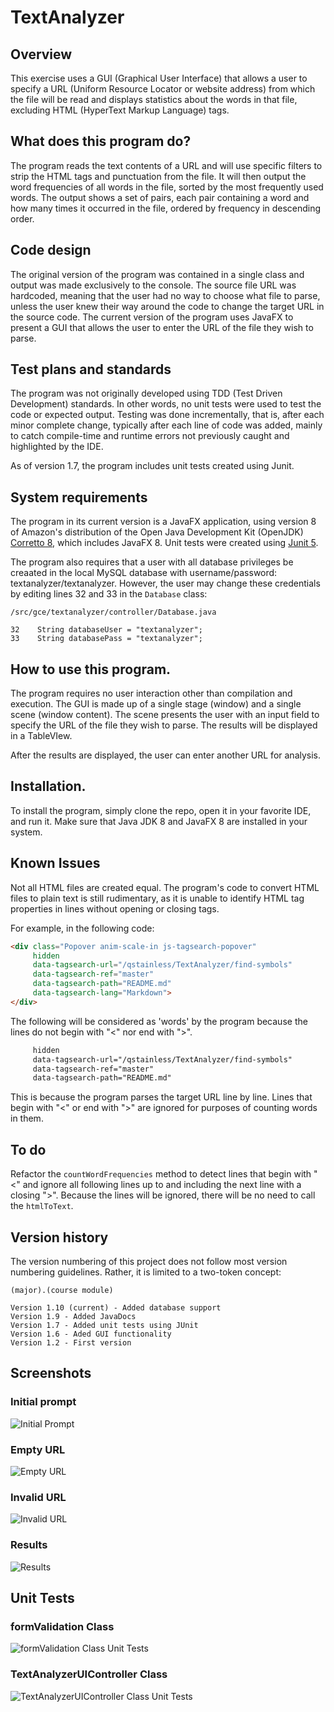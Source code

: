 # TextAnalyzer

## Overview
This exercise uses a GUI (Graphical User Interface) that allows a user to specify a URL (Uniform Resource Locator or website address) from which the file will be read and displays statistics about the words in that file, excluding HTML (HyperText Markup Language) tags.

## What does this program do?
The program reads the text contents of a URL and will use specific filters to strip the HTML tags and punctuation from the file. It will then output the word frequencies of all words in the file, sorted by the most frequently used words. The output shows a set of pairs, each pair containing a word and how many times it occurred in the file, ordered by frequency in descending order.

## Code design
The original version of the program was contained in a single class and output was made exclusively to the console. The source file URL was hardcoded, meaning that the user had no way to choose what file to parse, unless the user knew their way around the code to change the target URL in the source code. The current version of the program uses JavaFX to present a GUI that allows the user to enter the URL of the file they wish to parse.

## Test plans and standards
The program was not originally developed using TDD (Test Driven Development) standards. In other words, no unit tests were used to test the code or expected output. Testing was done incrementally, that is, after each minor complete change, typically after each line of code was added, mainly to catch compile-time and runtime errors not previously caught and highlighted by the IDE.

As of version 1.7, the program includes unit tests created using Junit.

## System requirements
The program in its current version is a JavaFX application, using version 8 of Amazon's distribution of the Open Java Development Kit (OpenJDK) [Corretto 8](https://aws.amazon.com/corretto/), which includes JavaFX 8. Unit tests were created using [Junit 5](https://github.com/junit-team/junit5/).

The program also requires that a user with all database privileges be creaated in the local MySQL database with username/password: textanalyzer/textanalyzer. However, the user may change these credentials by editing lines 32 and 33 in the `Database` class:

```
/src/gce/textanalyzer/controller/Database.java

32    String databaseUser = "textanalyzer";
33    String databasePass = "textanalyzer";
```

## How to use this program.
The program requires no user interaction other than compilation and execution. The GUI is made up of a single stage (window) and a single scene (window content). The scene presents the user with an input field to specify the URL of the file they wish to parse. The results will be displayed in a TableVIew.

After the results are displayed, the user can enter another URL for analysis.

## Installation.
To install the program, simply clone the repo, open it in your favorite IDE, and run it. Make sure that Java JDK 8 and JavaFX 8 are installed in your system. 

## Known Issues
Not all HTML files are created equal. The program's code to convert HTML files to plain text is still rudimentary, as it is unable to identify HTML tag properties in lines without opening or closing tags.

For example, in the following code:

```html
<div class="Popover anim-scale-in js-tagsearch-popover"
     hidden
     data-tagsearch-url="/qstainless/TextAnalyzer/find-symbols"
     data-tagsearch-ref="master"
     data-tagsearch-path="README.md"
     data-tagsearch-lang="Markdown">
</div>
```

The following will be considered as 'words' by the program because the lines do not begin with "<" nor end with ">".

```html
     hidden
     data-tagsearch-url="/qstainless/TextAnalyzer/find-symbols"
     data-tagsearch-ref="master"
     data-tagsearch-path="README.md"
```

This is because the program parses the target URL line by line. Lines that begin with "<" or end with ">" are ignored for purposes of counting words in them.

## To do
Refactor the `countWordFrequencies` method to detect lines that begin with "<" and ignore all following lines up to and including the next line with a closing ">". Because the lines will be ignored, there will be no need to call the `htmlToText`. 

## Version history
The version numbering of this project does not follow most version numbering guidelines. Rather, it is limited to a two-token concept: 

```(major).(course module)``` 

```
Version 1.10 (current) - Added database support
Version 1.9 - Added JavaDocs
Version 1.7 - Added unit tests using JUnit
Version 1.6 - Aded GUI functionality
Version 1.2 - First version
```

## Screenshots
### Initial prompt
![Initial Prompt](TextAnalyzer-Screenshot-Initial-Prompt.png)
### Empty URL
![Empty URL](TextAnalyzer-Screenshot-Empty-URL.png)
### Invalid URL
![Invalid URL](TextAnalyzer-Screenshot-Invalid-URL.png)
### Results
![Results](TextAnalyzer-Screenshot-Results.png)

## Unit Tests
### formValidation Class
![formValidation Class Unit Tests](TextAnalyzer-Screenshot-Tests-formValidation.png)
### TextAnalyzerUIController Class
![TextAnalyzerUIController Class Unit Tests](TextAnalyzer-Screenshot-Tests-TextAnalyzerUIController-Database.png)
